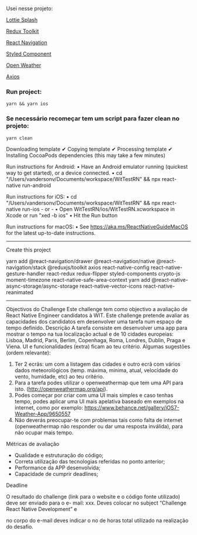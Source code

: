 Usei nesse projeto:

[Lottie Splash](https://github.com/lottie-react-native/lottie-react-native)

[Redux Toolkit](https://redux-toolkit.js.org/introduction/getting-started)

[React Navigation](https://reactnavigation.org/docs/getting-started/)

[Styled Component](https://styled-components.com/docs/basics#react-native)

[Open Weather](http://openweathermap.org/api)

[Axios](https://github.com/axios/axios)


### Run project:

``````
yarn && yarn ios
``````

### Se necessário recomeçar tem um script para fazer clean no projeto:
````````
yarn clean
````````
 
 
 
 Downloading template
✔ Copying template
✔ Processing template
✔ Installing CocoaPods dependencies (this may take a few minutes)

  
  Run instructions for Android:
    • Have an Android emulator running (quickest way to get started), or a device connected.
    • cd "/Users/vandersonv/Documents/workspace/WitTestRN" && npx react-native run-android
  
  Run instructions for iOS:
    • cd "/Users/vandersonv/Documents/workspace/WitTestRN" && npx react-native run-ios
    - or -
    • Open WitTestRN/ios/WitTestRN.xcworkspace in Xcode or run "xed -b ios"
    • Hit the Run button
    
  Run instructions for macOS:
    • See https://aka.ms/ReactNativeGuideMacOS for the latest up-to-date instructions.



----

Create this project 

yarn add @react-navigation/drawer @react-navigation/native @react-navigation/stack @reduxjs/toolkit axios react-native-config react-native-gesture-handler react-redux redux-flipper  styled-components crypto-js moment-timezone react-native-safe-area-context yarn add @react-native-async-storage/async-storage react-native-vector-icons react-native-reanimated


--------------------


Objectivos do Challenge
Este challenge tem como objectivo a avaliação de React Native Engineer candidatos à WIT. Este
challenge pretende avaliar as capacidades dos candidatos em desenvolver uma tarefa num espaço
de tempo definido.
Descrição
A tarefa consiste em desenvolver uma app para mostrar o tempo na tua localização actual e de 10
cidades europeias: Lisboa, Madrid, Paris, Berlim, Copenhaga, Roma, Londres, Dublin, Praga e Viena.
UI e funcionalidades (extra) ficam ao teu critério.
Algumas sugestões (ordem relevante):
1. Ter 2 ecrãs: um com a listagem das cidades e outro ecrã com vários dados meteorológicos (temp.
máxima, minima, atual, velocidade do vento, humidade, etc) ao teu critério.
2. Para a tarefa podes utilizar o openweathermap que tem uma API para isto.
(http://openweathermap.org/api).
3. Podes começar por criar com uma UI mais simples e caso tenhas tempo, podes aplicar uma UI
mais apelativa baseado em exemplos na internet, como por exemplo:
https://www.behance.net/gallery/iOS7-Weather-App/9650557
4. Não deverás preocupar-te com problemas tais como falta de internet (openweathermap não
responder ou dar uma resposta inválida), para não ocupar mais tempo.

Métricas de avaliação
- Qualidade e estruturação do código;
- Correta utilização das tecnologias referidas no ponto anterior;
- Performance da APP desenvolvida;
- Capacidade de cumprir deadlines;

Deadline

O resultado do challenge (link para o website e o código fonte utilizado) deve ser enviado para o e-
mail: xxx. Deves colocar no subject “Challenge React Native Development” e

no corpo do e-mail deves indicar o no de horas total utilizado na realização do desafio.
